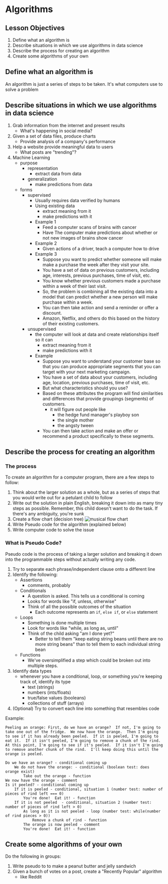 # Algorithms

## Lesson Objectives

1. Define what an algorithm is
1. Describe situations in which we use algorithms in data science
1. Describe the process for creating an algorithm
1. Create some algorithms of your own

## Define what an algorithm is

An algorithm is just a series of steps to be taken.  It's what computers use to solve a problem

## Describe situations in which we use algorithms in data science

1. Grab information from the internet and present results
    - What's happening in social media?
1. Given a set of data files, produce charts
    - Provide analysis of a company's performance
1. Help a website provide meaningful data to users
    - What posts are "trending"?
1. Machine Learning
    - purpose
        - representation
            - extract data from data
        - generalization
            - make predictions from data
    - forms
        - supervised
            - Usually requires data verified by humans
            - Using existing data
                - extract meaning from it
                - make predictions with it
            - Example 1
                - Feed a computer scans of brains with cancer
                - Have The computer make predictions about whether or not new images of brains show cancer
            - Example 2
                - Given actions of a driver, teach a computer how to drive
            - Example 3
                - Suppose you want to predict whether someone will make make a purchase the week after they visit your site.
                - You have a set of data on previous customers, including age, interests, previous purchases, time of visit, etc.  
                - You know whether previous customers made a purchase within a week of their last visit.  
                - So, the problem is combining all the existing data into a model that can predict whether a new person will make purchase within a week.
                - You can then take action and send a reminder or offer a discount.
                - Amazon, Netflix, and others do this based on the history of their existing customers.
        - unsupervised
            - the computer will look at data and create relationships itself so it can
                - extract meaning from it
                - make predictions with it
            - Example
                - Suppose you want to understand your customer base so that you can produce appropriate segments that you can target with your next marketing campaign.
                - You have a set of data about your customers, including age, location, previous purchases, time of visit, etc.
                - But what characteristics should you use?
                - Based on these attributes the program will find similarities and differences that provide groupings (segments) of customers.
                    - it will figure out people like
                        - the hedge fund manager's playboy son
                        - the single mother
                        - the angsty tween
                - You can then take action and make an offer or recommend a product specifically to these segments.

## Describe the process for creating an algorithm

### The process

To create an algorithm for a computer program, there are a few steps to follow:

1. Think about the larger solution as a whole, but as a series of steps that you would write out for a petulant child to follow
1. Write out the solution in plain English, breaking it down into as many tiny steps as possible.  Remember, this child doesn't want to do the task.  If there's any ambiguity, you're sunk
1. Create a flow chart (decision tree)
    ![musical flow chart](http://i.imgur.com/J1iNj.jpg)
1. Write Pseudo code for the algorithm (explained below)
1. Write computer code to solve the issue

### What is Pseudo Code?

Pseudo code is the process of taking a larger solution and breaking it down into the programmable steps without actually writing any code.

1. Try to separate each phrase/independent clause onto a different line
1. Identify the following:
    - Assertions
        - comments, probably
    - Conditionals
        - A question is asked.  This tells us a conditional is coming
        - Looks for words like "if, unless, otherwise"
        - Think of all the possible outcomes of the situation
            - Each outcome represents an `if`, `else if`, or `else` statement
    - Loops
        - Something is done multiple times
        - Look for words like "while, as long as, until"
        - Think of the child asking "am I done yet?"
            - Better to tell them "keep eating string beans until there are no more string beans" than to tell them to each individual string bean
    - Functions
        - We've oversimplified a step which could be broken out into multiple steps.
1. Identify data types
    - whenever you have a conditional, loop, or something you're keeping track of, identify its type
        - text (strings)
        - numbers (ints/floats)
        - true/false values (booleans)
        - collections of stuff (arrays)
1. (Optional) Try to convert each line into something that resembles code

Example:

```
Peeling an orange: First, do we have an orange?  If not, I'm going to take one out of the fridge.  We now have the orange.  Then I'm going to see if it has already been peeled.  If it is peeled, I'm going to eat it.  If it isn't peeled, I'm going to remove a chunk of the rind.  At this point, I'm going to see if it's peeled.  If it isn't I'm going to remove another chunk of the rind.  I'll keep doing this until the orange is peeled.

Do we have an orange? - conditional coming up
    We do not have the orange: - conditional (boolean test: does orange exist)
        Take out the orange - function
We now have the orange - comment
Is it peeled? - conditional coming up
    If it is peeled - conditional, situation 1 (number test: number of pieces of rind left === 0)
        You're done!  Eat it! - function
    If it is not peeled  - conditional, situation 2 (number test: number of pieces of rind left > 0)
        As long as it is not peeled - loop (number test: while(number of rind pieces > 0))
            Remove a chunk of rind - function
        The orange is now peeled - comment
        You're done!  Eat it! - function
```

## Create some algorithms of your own

Do the following in groups:

1. Write pseudo to to make a peanut butter and jelly sandwich
1. Given a bunch of votes on a post, create a "Recently Popular" algorithm
    - like Reddit
